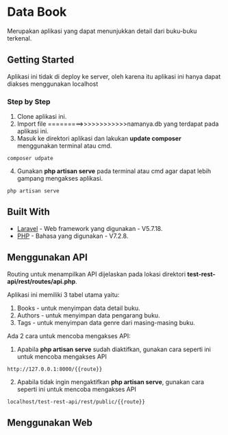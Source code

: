 # Data Book

Merupakan aplikasi yang dapat menunjukkan detail dari buku-buku terkenal.

## Getting Started

Aplikasi ini tidak di deploy ke server, oleh karena itu aplikasi ini hanya dapat diakses menggunakan localhost

### Step by Step

1. Clone aplikasi ini.
2. Import file =========>>>>>>>>>>>>namanya.db yang terdapat pada aplikasi ini.
3. Masuk ke direktori aplikasi dan lakukan **update composer** menggunakan terminal atau cmd.
```
composer udpate
```
4. Gunakan **php artisan serve** pada terminal atau cmd agar dapat lebih gampang mengakses aplikasi.
```
php artisan serve
```

## Built With

* [Laravel](https://laravel.com/) - Web framework yang digunakan - V5.7.18.
* [PHP](http://www.php.net/) - Bahasa yang digunakan - V7.2.8.

## Menggunakan API

Routing untuk menampilkan API dijelaskan pada lokasi direktori **test-rest-api/rest/routes/api.php**.

Aplikasi ini memiliki 3 tabel utama yaitu:
1. Books - untuk menyimpan data detail buku.
2. Authors - untuk menyimpan data pengarang buku.
3. Tags - untuk menyimpan data genre dari masing-masing buku.

Ada 2 cara untuk mencoba mengakses API:
1. Apabila **php artisan serve** sudah diaktifkan, gunakan cara seperti ini untuk mencoba mengakses API
```
http://127.0.0.1:8000/{{route}}
```
2. Apabila tidak ingin mengaktifkan **php artisan serve**, gunakan cara seperti ini untuk mencoba mengakses API
```
localhost/test-rest-api/rest/public/{{route}}
```

## Menggunakan Web
